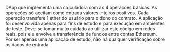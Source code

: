 DApp que implementa uma calculadora com as 4 operações básicas. As operações só aceitam como entrada valores inteiros positivos. Cada operação transfere 1 ether do usuário para o dono do contrato. A aplicação foi desenvolvida apenas para fins de estudo e para execução em ambientes de teste. Deve-se tomar muito cuidado ao utilizar este código em redes reais, pois ele envolve a transferência de fundos entre contas Ethereum. Por ser apenas uma aplicação de estudo, não há qualquer verificação sobre os dados de entrada. 